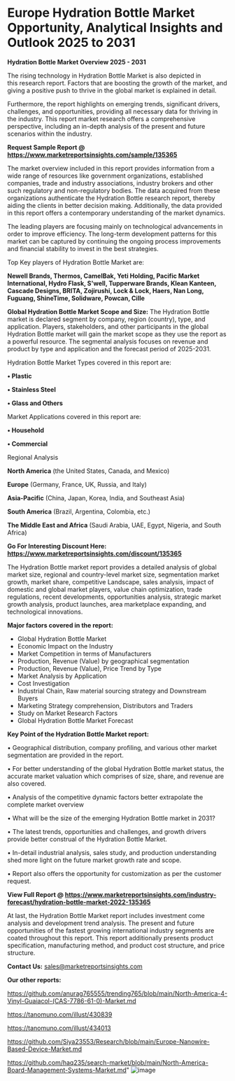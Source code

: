 # Europe Hydration Bottle Market Opportunity, Analytical Insights and Outlook 2025 to 2031

<Strong> Hydration Bottle Market Overview 2025 - 2031</strong>

The rising technology in Hydration Bottle Market is also depicted in this research report. Factors that are boosting the growth of the market, and giving a positive push to thrive in the global market is explained in detail.

Furthermore, the report highlights on emerging trends, significant drivers, challenges, and opportunities, providing all necessary data for thriving in the industry. This report market research offers a comprehensive perspective, including an in-depth analysis of the present and future scenarios within the industry.

<strong>Request Sample Report @ <a href=https://www.marketreportsinsights.com/sample/135365>https://www.marketreportsinsights.com/sample/135365</a></strong>

The market overview included in this report provides information from a wide range of resources like government organizations, established companies, trade and industry associations, industry brokers and other such regulatory and non-regulatory bodies. The data acquired from these organizations authenticate the Hydration Bottle research report, thereby aiding the clients in better decision making. Additionally, the data provided in this report offers a contemporary understanding of the market dynamics.

The leading players are focusing mainly on technological advancements in order to improve efficiency. The long-term development patterns for this market can be captured by continuing the ongoing process improvements and financial stability to invest in the best strategies.

Top Key players of Hydration Bottle Market are:

<strong>Newell Brands, Thermos, CamelBak, Yeti Holding, Pacific Market International, Hydro Flask, S'well, Tupperware Brands, Klean Kanteen, Cascade Designs, BRITA, Zojirushi, Lock & Lock, Haers, Nan Long, Fuguang, ShineTime, Solidware, Powcan, Cille</strong>

<strong><b>Global Hydration Bottle Market Scope and Size:</b></strong>
The Hydration Bottle market is declared segment by company, region (country), type, and application. Players, stakeholders, and other participants in the global Hydration Bottle market will gain the market scope as they use the report as a powerful resource. The segmental analysis focuses on revenue and product by type and application and the forecast period of 2025-2031.

Hydration Bottle Market Types covered in this report are:

<strong>• Plastic

• Stainless Steel

• Glass and Others</strong>

Market Applications covered in this report are:

<strong>• Household

• Commercial</strong> 

Regional Analysis

<strong>North America</strong> (the United States, Canada, and Mexico)

<strong>Europe</strong> (Germany, France, UK, Russia, and Italy)

<strong>Asia-Pacific</strong> (China, Japan, Korea, India, and Southeast Asia)

<strong>South America</strong> (Brazil, Argentina, Colombia, etc.)

<strong>The Middle East and Africa</strong> (Saudi Arabia, UAE, Egypt, Nigeria, and South Africa)

<strong>Go For Interesting Discount Here: <a href=https://www.marketreportsinsights.com/discount/135365>https://www.marketreportsinsights.com/discount/135365</a></strong>

The Hydration Bottle market report provides a detailed analysis of global market size, regional and country-level market size, segmentation market growth, market share, competitive Landscape, sales analysis, impact of domestic and global market players, value chain optimization, trade regulations, recent developments, opportunities analysis, strategic market growth analysis, product launches, area marketplace expanding, and technological innovations.

<strong><b>Major factors covered in the report:</b></strong>
<ul>
  <li>Global Hydration Bottle Market </li>
  <li>Economic Impact on the Industry</li>
  <li>Market Competition in terms of Manufacturers</li>
  <li>Production, Revenue (Value) by geographical segmentation</li>
  <li>Production, Revenue (Value), Price Trend by Type</li>
  <li>Market Analysis by Application</li>
  <li>Cost Investigation</li>
  <li>Industrial Chain, Raw material sourcing strategy and Downstream Buyers</li>
  <li>Marketing Strategy comprehension, Distributors and Traders</li>
  <li>Study on Market Research Factors</li>
  <li>Global Hydration Bottle Market Forecast</li>
</ul>

<strong><b>Key Point of the Hydration Bottle Market report:</b></strong>

• Geographical distribution, company profiling, and various other market segmentation are provided in the report.

• For better understanding of the global Hydration Bottle market status, the accurate market valuation which comprises of size, share, and revenue are also covered.

• Analysis of the competitive dynamic factors better extrapolate the complete market overview

• What will be the size of the emerging Hydration Bottle market in 2031?

• The latest trends, opportunities and challenges, and growth drivers provide better construal of the Hydration Bottle Market.

• In-detail industrial analysis, sales study, and production understanding shed more light on the future market growth rate and scope.

• Report also offers the opportunity for customization as per the customer request.

<strong><b>View Full Report @ <a href=https://www.marketreportsinsights.com/industry-forecast/hydration-bottle-market-2022-135365>https://www.marketreportsinsights.com/industry-forecast/hydration-bottle-market-2022-135365</a></b></strong>


At last, the Hydration Bottle Market report includes investment come analysis and development trend analysis. The present and future opportunities of the fastest growing international industry segments are coated throughout this report. This report additionally presents product specification, manufacturing method, and product cost structure, and price structure.

<strong>Contact Us:</strong>
sales@marketreportsinsights.com

<strong>Our other reports:</strong>

<a href=https://github.com/anurag765555/trending765/blob/main/North-America-4-Vinyl-Guaiacol-(CAS-7786-61-0)-Market.md>https://github.com/anurag765555/trending765/blob/main/North-America-4-Vinyl-Guaiacol-(CAS-7786-61-0)-Market.md</a>

<a href=https://tanomuno.com/illust/430839>https://tanomuno.com/illust/430839</a>

<a href=https://tanomuno.com/illust/434013>https://tanomuno.com/illust/434013</a>

<a href=https://github.com/Siya23553/Research/blob/main/Europe-Nanowire-Based-Device-Market.md>https://github.com/Siya23553/Research/blob/main/Europe-Nanowire-Based-Device-Market.md</a>

<a href=https://github.com/haq235/search-market/blob/main/North-America-Board-Management-Systems-Market.md>https://github.com/haq235/search-market/blob/main/North-America-Board-Management-Systems-Market.md</a>"
![image](https://github.com/user-attachments/assets/2a1cada1-da59-4465-843c-c303374ac4ec)
